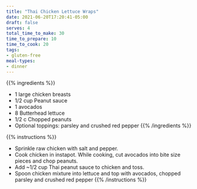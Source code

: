 ```yaml
---
title: "Thai Chicken Lettuce Wraps"
date: 2021-06-20T17:20:41-05:00
draft: false
serves: 4
total_time_to_make: 30
time_to_prepare: 10
time_to_cook: 20
tags:
- gluten-free
meal-types:
- dinner
---
```


{{% ingredients %}}
- 1 large chicken breasts
- 1/2 cup Peanut sauce 
- 1 avocados
- 8 Butterhead lettuce
- 1/2 c Chopped peanuts
- Optional toppings: parsley and crushed red pepper
{{% /ingredients %}}

{{% instructions %}}
- Sprinkle raw chicken with salt and pepper.
- Cook chicken in instapot. While cooking, cut avocados into bite size pieces and chop peanuts.
- Add ~1/2 cup Thai peanut sauce to chicken and toss.
- Spoon chicken mixture into lettuce and top with avocados, chopped parsley and crushed red pepper
{{% /instructions %}}
